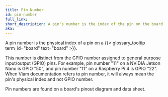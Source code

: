 ```yaml
---
title: Pin Number
id: pin-number
full_link:
short_description: A pin's number is the index of the pin on the board.
aka:
---
```


A pin number is the physical index of a pin on a {{< glossary_tooltip term_id="board" text="board" >}}.

This number is distinct from the GPIO number assigned to general purpose input/output (GPIO) pins.
For example, pin number "11" on a NVIDIA Jetson Nano is GPIO "50", and pin number "11" on a Raspberry Pi 4 is GPIO "22".
When Viam documentation refers to pin number, it will always mean the pin's physical index and not GPIO number.

Pin numbers are found on a board's pinout diagram and data sheet.
